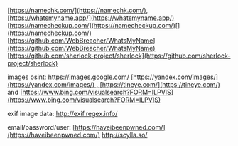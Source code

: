 

  

 [https://namechk.com/](https://namechk.com/), [https://whatsmyname.app/](https://whatsmyname.app/)
	[https://namecheckup.com/](https://namecheckup.com/)[](https://namecheckup.com/)
 [https://github.com/WebBreacher/WhatsMyName](https://github.com/WebBreacher/WhatsMyName) [https://github.com/sherlock-project/sherlock](https://github.com/sherlock-project/sherlock)

images osint:
https://images.google.com/
[https://yandex.com/images/](https://yandex.com/images/) , [https://tineye.com/](https://tineye.com/) and [https://www.bing.com/visualsearch?FORM=ILPVIS](https://www.bing.com/visualsearch?FORM=ILPVIS)

exif image data:
http://exif.regex.info/

email/password/user:
[https://haveibeenpwned.com/](https://haveibeenpwned.com/)
http://scylla.so/